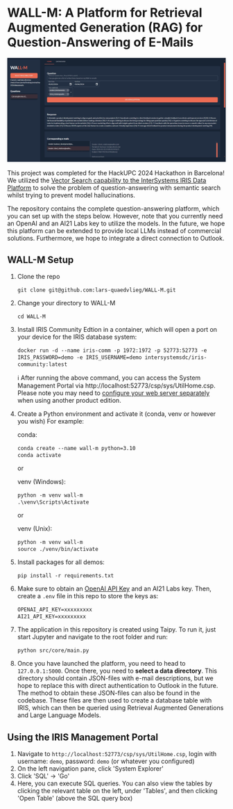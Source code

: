 # WALL-M: A Platform for Retrieval Augmented Generation (RAG) for Question-Answering of E-Mails

![Example Image](res/example.jpg)

This project was completed for the HackUPC 2024 Hackathon in Barcelona! We utilized the [Vector Search capability to the InterSystems IRIS Data Platform](https://www.intersystems.com/news/iris-vector-search-support-ai-applications/) to solve the problem of question-answering with semantic search whilst trying to prevent model hallucinations.

The repository contains the complete question-answering platform, which you can set up with the steps below. However, note that you currently need an OpenAI and an AI21 Labs key to utilize the models. In the future, we hope this platform can be extended to provide local LLMs instead of commercial solutions. Furthermore, we hope to integrate a direct connection to Outlook.  

## WALL-M Setup

1. Clone the repo
    ```Shell
    git clone git@github.com:lars-quaedvlieg/WALL-M.git
    ```
   
2. Change your directory to WALL-M
    ```Shell
    cd WALL-M
    ```

3. Install IRIS Community Edtion in a container, which will open a port on your device for the IRIS database system:
    ```Shell
    docker run -d --name iris-comm -p 1972:1972 -p 52773:52773 -e IRIS_PASSWORD=demo -e IRIS_USERNAME=demo intersystemsdc/iris-community:latest
    ```
    :information_source: After running the above command, you can access the System Management Portal via http://localhost:52773/csp/sys/UtilHome.csp. Please note you may need to [configure your web server separately](https://docs.intersystems.com/iris20241/csp/docbook/DocBook.UI.Page.cls?KEY=GCGI_private_web#GCGI_pws_auto) when using another product edition.

4. Create a Python environment and activate it (conda, venv or however you wish) For example:
    
    conda:
    ```Shell
    conda create --name wall-m python=3.10
    conda activate
    ```
    or 

    venv (Windows):
    ```Shell
    python -m venv wall-m
    .\venv\Scripts\Activate
    ```
    or 

    venv (Unix):
    ```Shell
    python -m venv wall-m
    source ./venv/bin/activate
    ```

5. Install packages for all demos:
    ```Shell
    pip install -r requirements.txt
    ```

6. Make sure to obtain an [OpenAI API Key](https://platform.openai.com/api-keys) and an AI21 Labs key. Then, create a `.env` file in this repo to store the keys as:
    ```
    OPENAI_API_KEY=xxxxxxxxx
    AI21_API_KEY=xxxxxxxxx    
    ```
    
7. The application in this repository is created using Taipy. To run it, just start Jupyter and navigate to the root folder and run:

    ```Shell
    python src/core/main.py
    ```

8. Once you have launched the platform, you need to head to `127.0.0.1:5000`. Once there, you need to **select a data directory**. This directory should contain JSON-files with e-mail descriptions, but we hope to replace this with direct authentication to Outlook in the future. The method to obtain these JSON-files can also be found in the codebase. These files are then used to create a database table with IRIS, which can then be queried using Retrieval Augmented Generations and Large Language Models.

## Using the IRIS Management Portal

1. Navigate to `http://localhost:52773/csp/sys/UtilHome.csp`, login with username: `demo`, password: `demo` (or whatever you configured)
2. On the left navigation pane, click 'System Explorer'
3. Click 'SQL' -> 'Go'
4. Here, you can execute SQL queries. You can also view the tables by clicking the relevant table on the left, under 'Tables', and then clicking 'Open Table' (above the SQL query box)
